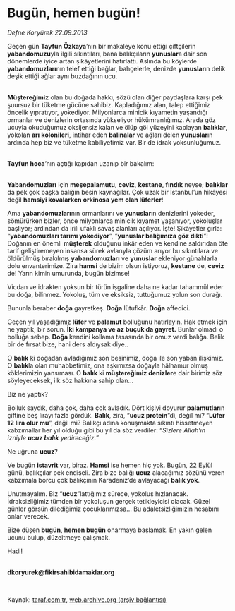 # Bugün, hemen bugün!‏

*Defne Koryürek 22.09.2013*

<div class="yazi"><p>Geçen gün <b>Tayfun Özkaya</b>’nın bir makaleye konu ettiği çiftçilerin <b>yabandomuzu</b>yla ilgili sıkıntıları, bana balıkçıların <b>yunus</b><b>lar</b>a dair son dönemlerde iyice artan şikâyetlerini hatırlattı. Aslında bu köylerde <b>yabandomuzları</b>nın telef ettiği bağlar, bahçelerle, denizde <b>yunuslar</b>ın delik deşik ettiği ağlar aynı buzdağının ucu.</p>
<p><b><br/>Müştereğimiz</b> olan bu doğada hakkı, sözü olan diğer paydaşlara karşı pek şuursuz bir tüketme gücüne sahibiz. Kapladığımız alan, talep ettiğimiz öncelik yıpratıyor, yokediyor. Milyonlarca minicik kıyametin yaşandığı ormanlar ve denizlerin ortasında yükseliyor hükümranlığımız. Arada göz ucuyla okuduğumuz oksijensiz kalan ve ölüp göl yüzeyini kaplayan <b>balıklar</b>, yokolan <b>arı</b> <b>kolonileri</b>, intihar eden <b>balinalar</b> ve ağları delen <b>yunuslar</b>ın ardında hep biz ve tüketme kabiliyetimiz var. Bir de idrak yoksunluğumuz.</p>
<p><b><br/>Tayfun hoca</b>’nın açtığı kapıdan uzanıp bir bakalım:</p>
<p><b><br/>Yabandomuzları</b> için <b>meşepalamutu</b>, <b>ceviz</b>, <b>kestane</b>, <b>fındık</b> neyse; <b>balıklar</b> da pek çok başka balığın besin kaynağılar. Çok uzak bir İstanbul’un hikâyesi değil <b>hamsiyi kovalarken orkinosa yem olan lüfer</b><b>ler</b>!</p>
<p>Ama <b>yabandomuzları</b>nın ormanlarını ve <b>yunuslar</b>ın denizlerini yokeder, sömürürken bizler, önce milyonlarca minicik kıyamet yaşanıyor, yokoluşlar başlıyor; ardından da irili ufaklı savaş alanları açılıyor. İşte! Şikâyetler gırla: “<b>yabandomuzları tarımı yokediyor</b>”, ”<b>yunuslar balığımıza göz dikti</b>”! Doğanın en önemli <b>müşterek</b> olduğunu inkâr eden ve kendine saldırıdan öte tarif geliştiremeyen insansa sürek avlarıyla çözüm arıyor bu sıkıntılara ve öldürülmüş bırakılmış <b>yabandomuzları</b> ve <b>yunuslar</b> ekleniyor günahlarla dolu envanterimize. Zira <b>hamsi</b> de bizim olsun istiyoruz, <b>kestane</b> de, <b>ceviz</b> de! Yarın kimin umurunda, bugün bizimse!</p>
<p>Vicdan ve idrakten yoksun bir türün işgaline daha ne kadar tahammül eder bu doğa, bilinmez. Yokoluş, tüm ve eksiksiz, tuttuğumuz yolun son durağı.</p>
<p>Bununla beraber <b>doğa</b> gayretkeş. <b>Doğa</b> lütufkâr. <b>Doğa</b> affedici.</p>
<p>Geçen yıl yaşadığımız <b>lüfer</b> ve <b>palamut</b> bolluğunu hatırlayın. Hak etmek için ne yaptık, bir sorun. <b>İki kampanya ve az buçuk da gayret.</b> Bunlar olmadı o bolluğa sebep. <b>Doğa </b>kendini kollama tasasında bir omuz verdi balığa. Belik bir de fırsat bize, hani ders aldıysak diye..</p>
<p>O <b>balık</b> ki doğadan avladığımız son besinimiz, doğa ile son yaban ilişkimiz. O <b>balık</b>la olan muhabbetimiz, ona aşkımızsa doğayla hâlhamur olmuş köklerimizin yansıması. O <b>balık</b> ki <b>müştereğimiz denizler</b>e dair birimiz söz söyleyeceksek, ilk söz hakkına sahip olan...</p>
<p>Biz ne yaptık?</p>
<p>Bolluk saydık, daha çok, daha çok avladık. Dört kişiyi doyurur <b>palamutlar</b>ın çiftine beş lirayı fazla gördük. <b>Balık</b>, zira, “<b>ucuz protein</b>”di, değil mi? “<b>Lüfer 12 lira olur mu</b>”, değil mi? Balıkçı adına konuşmakta sıkıntı hissetmeyen kabzımallar her yıl olduğu gibi bu yıl da söz verdiler: “<i>Sizlere Allah’ın izniyle <b>ucuz balık</b> yedireceğiz.</i>”</p>
<p>Ne uğruna <b>ucuz</b>?</p>
<p>Ve bugün <b>istavrit</b> var, biraz. <b>Hamsi</b> ise hemen hiç yok. Bugün, 22 Eylül günü, balıkçılar pek endişeli. Zira bize balığı <b>ucuz</b> alacağımız sözünü veren kabzımala borcu çok balıkçının Karadeniz’de avlayacağı <b>balık yok</b>.</p>
<p>Unutmayalım. Biz “<b>ucuz</b>”lattığımız sürece, yokoluş hızlanacak. İdraksizliğimiz tümden bir yokoluşun gerçek tetikleyicisi olacak. Güzel günler görsün dilediğimiz çocuklarımızsa... Bu adaletsizliğimizin hesabını onlar verecek.</p>
<p>Bize düşen <b>bugün</b>, <b>hemen bugün</b> onarmaya başlamak. En yakın gelen ucunu bulup, düzeltmeye çalışmak.</p>
<p>Hadi!</p><b>
<p><br/>dkoryurek@fikirsahibidamaklar.org</p>
<p></p></b> 
</div>

Kaynak: [taraf.com.tr](http://www.taraf.com.tr:80/defne-koryurek/makale-bugun-hemen-bugun-8207.htm), [web.archive.org (arşiv bağlantısı)](http://web.archive.org/web/20131018065316/http://www.taraf.com.tr:80/defne-koryurek/makale-bugun-hemen-bugun-8207.htm)
